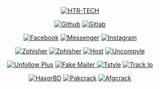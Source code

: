 <p align="center">
<a href="https://github.com/htr-tech"><img title="HTR-TECH" src="https://github-readme-stats.vercel.app/api?username=htr-tech&show_icons=true&include_all_commits=true&theme=chartreuse-dark&cache_seconds=3200"></a>
</p>

<p align="center">
<a href="https://github.com/htr-tech"><img title="Github" src="https://img.shields.io/badge/Github-HTR--TECH-blue?style=for-the-badge&logo=github"></a>
<a href="https://gitlab.com/hax0rtahm1d"><img title="Gitlab" src="https://img.shields.io/badge/Gitlab-HTR--TECH-blue?style=for-the-badge&logo=gitlab"></a>
</p>

<p align="center">
<a href="https://fb.com/tahmid.rayat.official"><img title="Facebook" src="https://img.shields.io/badge/Facebook-red?style=for-the-badge&logo=facebook"></a>
<a href="https://m.me/tahmid.rayat.official"><img title="Messenger" src="https://img.shields.io/badge/Messenger-red?style=for-the-badge&logo=messenger"></a>
<a href="https://www.instagram.com/tahmid.rayat"><img title="Instagram" src="https://img.shields.io/badge/INSTAGRAM-purple?style=for-the-badge&logo=instagram"></a>

<p align="center">
<a href="https://github.com/htr-tech/zphisher"><img title="Zphisher" src="https://github-readme-stats.vercel.app/api/pin/?username=htr-tech&repo=zphisher&theme=dark"></a>
<a href="https://github.com/htr-tech/nexphisher"><img title="Zphisher" src="https://github-readme-stats.vercel.app/api/pin/?username=htr-tech&repo=nexphisher&theme=dark"></a>
<a href="https://github.com/htr-tech/host"><img title="Host" src="https://github-readme-stats.vercel.app/api/pin/?username=htr-tech&repo=host&theme=dark"></a>
<a href="https://github.com/htr-tech/uncompyle"><img title="Uncompyle" src="https://github-readme-stats.vercel.app/api/pin/?username=htr-tech&repo=uncompyle&theme=dark"></a>
</p>

<p align="center">
<a href="https://github.com/htr-tech/unfollow-plus"><img title="Unfollow Plus" src="https://github-readme-stats.vercel.app/api/pin/?username=htr-tech&repo=unfollow-plus&theme=tokyonight"></a>
<a href="https://github.com/htr-tech/fake-mailer"><img title="Fake Mailer" src="https://github-readme-stats.vercel.app/api/pin/?username=htr-tech&repo=fake-mailer&theme=tokyonight"</a>
<a href="https://github.com/htr-tech/tstyle"><img title="Tstyle" src="https://github-readme-stats.vercel.app/api/pin/?username=htr-tech&repo=tstyle&theme=tokyonight"></a>
<a href="https://github.com/htr-tech/uncompyle"><img title="Track Ip" src="https://github-readme-stats.vercel.app/api/pin/?username=htr-tech&repo=uncompyle&theme=tokyonight"></a>
</p>

<p align="center">
<a href="https://github.com/htr-tech/haxorbd"><img title="HaxorBD" src="https://github-readme-stats.vercel.app/api/pin/?username=htr-tech&repo=haxorbd&theme=vision-friendly-dark"></a>
<a href="https://github.com/htr-tech/pakcrack"><img title="Pakcrack" src="https://github-readme-stats.vercel.app/api/pin/?username=htr-tech&repo=pakcrack&theme=vision-friendly-dark"></a>
<a href="https://github.com/htr-tech/afgcrack"><img title="Afgcrack" src="https://github-readme-stats.vercel.app/api/pin/?username=htr-tech&repo=afgcrack&theme=vision-friendly-dark"></a>

